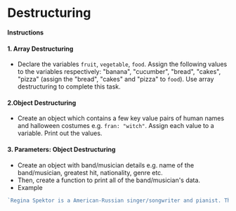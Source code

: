 # Destructuring

**Instructions**
#### 1. Array Destructuring
* Declare the variables `fruit`, `vegetable`, `food`. Assign the following values to the variables respectively: "banana", "cucumber", "bread", "cakes", "pizza" (assign the "bread", "cakes" and "pizza" to `food`). Use array destructuring to complete this task.

#### 2.Object Destructuring
* Create an object which contains a few key value pairs of human names and halloween costumes e.g. `fran: "witch"`. Assign each value to a variable. Print out the values.

#### 3. Parameters: Object Destructuring 
* Create an object with band/musician details e.g. name of the band/musician, greatest hit, nationality, genre etc. 
* Then, create a function to print all of the band/musician's data. 
* Example
```javascript
`Regina Spektor is a American-Russian singer/songwriter and pianist. The musician sings indie-pop and their greatest hit is "Us"`.
```

